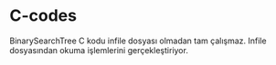 # C-codes
BinarySearchTree C kodu infile dosyası olmadan tam çalışmaz. Infile dosyasından okuma işlemlerini gerçekleştiriyor.
